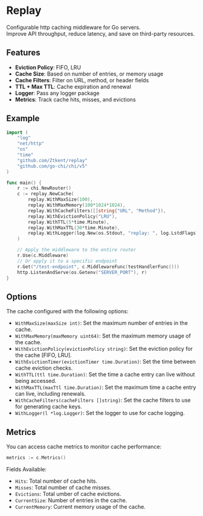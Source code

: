 # Replay
Configurable http caching middleware for Go servers.   
Improve API throughput, reduce latency, and save on third-party resources.

## Features

- **Eviction Policy**: FIFO, LRU
- **Cache Size**: Based on number of entries, or memory usage
- **Cache Filters**: Filter on URL, method, or header fields
- **TTL + Max TTL**: Cache expiration and renewal
- **Logger**: Pass any logger package
- **Metrics**: Track cache hits, misses, and evictions

## Example

```go
import (
	"log"
	"net/http"
	"os"
	"time"
	"github.com/Ztkent/replay"
	"github.com/go-chi/chi/v5"
)

func main() {
	r := chi.NewRouter()
	c := replay.NewCache(
		replay.WithMaxSize(100),
		replay.WithMaxMemory(100*1024*1024),
		replay.WithCacheFilters([]string{"URL", "Method"}),
		replay.WithEvictionPolicy("LRU"),
		replay.WithTTL(5*time.Minute),
		replay.WithMaxTTL(30*time.Minute),
		replay.WithLogger(log.New(os.Stdout, "replay: ", log.LstdFlags)),
	)

	// Apply the middleware to the entire router
	r.Use(c.Middleware)
	// Or apply it to a specific endpoint
	r.Get("/test-endpoint", c.MiddlewareFunc(testHandlerFunc()))
	http.ListenAndServe(os.Getenv("SERVER_PORT"), r)
}
```

## Options

The cache configured with the following options:

- `WithMaxSize(maxSize int)`: Set the maximum number of entries in the cache.
- `WithMaxMemory(maxMemory uint64)`: Set the maximum memory usage of the cache.
- `WithEvictionPolicy(evictionPolicy string)`: Set the eviction policy for the cache [FIFO, LRU].
- `WithEvictionTimer(evictionTimer time.Duration)`: Set the time between cache eviction checks.
- `WithTTL(ttl time.Duration)`: Set the time a cache entry can live without being accessed.
- `WithMaxTTL(maxTtl time.Duration)`: Set the maximum time a cache entry can live, including renewals.
- `WithCacheFilters(cacheFilters []string)`: Set the cache filters to use for generating cache keys.
- `WithLogger(l *log.Logger)`: Set the logger to use for cache logging.

## Metrics

You can access cache metrics to monitor cache performance:

```go
metrics := c.Metrics()
```

Fields Available:
- `Hits`: Total number of cache hits.
- `Misses`: Total number of cache misses.
- `Evictions`: Total umber of cache evictions.
- `CurrentSize`: Number of entries in the cache.
- `CurrentMemory`: Current memory usage of the cache.
